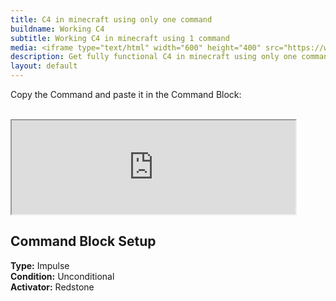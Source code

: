 ```yaml
---
title: C4 in minecraft using only one command
buildname: Working C4
subtitle: Working C4 in minecraft using 1 command
media: <iframe type="text/html" width="600" height="400" src="https://www.youtube.com/embed/GPy6StcfeRM" frameborder="0"></iframe>
description: Get fully functional C4 in minecraft using only one command! You can detonate these C4 wirelessly using a remote controller.
layout: default
---
```


<p>

Copy the Command and paste it in the Command Block: <br/><br/>
<iframe src="https://myoctagon.github.io/asset/c4onecmd/command.html" width="90%"></iframe>

</p>

<h2 class="content-header">
Command Block Setup
</h2>

<p class="lead text-muted">

<b>Type:</b> Impulse <br>
<b>Condition:</b> Unconditional <br>
<b>Activator:</b> Redstone <br>

</p>

</h2>

<br/>
